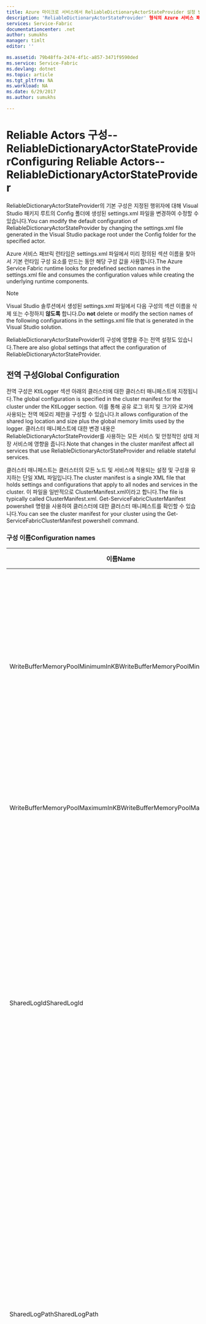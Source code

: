 ```yaml
---
title: Azure 마이크로 서비스에서 ReliableDictionaryActorStateProvider 설정 변경 | Microsoft Docs
description: 'ReliableDictionaryActorStateProvider' 형식의 Azure 서비스 패브릭 상태 저장 행위자 구성에 대해 알아봅니다.
services: Service-Fabric
documentationcenter: .net
author: sumukhs
manager: timlt
editor: ''

ms.assetid: 79b48ffa-2474-4f1c-a857-3471f9590ded
ms.service: Service-Fabric
ms.devlang: dotnet
ms.topic: article
ms.tgt_pltfrm: NA
ms.workload: NA
ms.date: 6/29/2017
ms.author: sumukhs

---
```

# <a name="configuring-reliable-actors--reliabledictionaryactorstateprovider"></a><span data-ttu-id="3aa3a-103">Reliable Actors 구성--ReliableDictionaryActorStateProvider</span><span class="sxs-lookup"><span data-stu-id="3aa3a-103">Configuring Reliable Actors--ReliableDictionaryActorStateProvider</span></span>
<span data-ttu-id="3aa3a-104">ReliableDictionaryActorStateProvider의 기본 구성은 지정된 행위자에 대해 Visual Studio 패키지 루트의 Config 폴더에 생성된 settings.xml 파일을 변경하여 수정할 수 있습니다.</span><span class="sxs-lookup"><span data-stu-id="3aa3a-104">You can modify the default configuration of ReliableDictionaryActorStateProvider by changing the settings.xml file generated in the Visual Studio package root under the Config folder for the specified actor.</span></span>

<span data-ttu-id="3aa3a-105">Azure 서비스 패브릭 런타임은 settings.xml 파일에서 미리 정의된 섹션 이름을 찾아서 기본 런타임 구성 요소를 만드는 동안 해당 구성 값을 사용합니다.</span><span class="sxs-lookup"><span data-stu-id="3aa3a-105">The Azure Service Fabric runtime looks for predefined section names in the settings.xml file and consumes the configuration values while creating the underlying runtime components.</span></span>

> [!NOTE]
> <span data-ttu-id="3aa3a-106">Visual Studio 솔루션에서 생성된 settings.xml 파일에서 다음 구성의 섹션 이름을 삭제 또는 수정하지 **않도록** 합니다.</span><span class="sxs-lookup"><span data-stu-id="3aa3a-106">Do **not** delete or modify the section names of the following configurations in the settings.xml file that is generated in the Visual Studio solution.</span></span>
> 
> 

<span data-ttu-id="3aa3a-107">ReliableDictionaryActorStateProvider의 구성에 영향을 주는 전역 설정도 있습니다.</span><span class="sxs-lookup"><span data-stu-id="3aa3a-107">There are also global settings that affect the configuration of ReliableDictionaryActorStateProvider.</span></span>

## <a name="global-configuration"></a><span data-ttu-id="3aa3a-108">전역 구성</span><span class="sxs-lookup"><span data-stu-id="3aa3a-108">Global Configuration</span></span>
<span data-ttu-id="3aa3a-109">전역 구성은 KtlLogger 섹션 아래의 클러스터에 대한 클러스터 매니페스트에 지정됩니다.</span><span class="sxs-lookup"><span data-stu-id="3aa3a-109">The global configuration is specified in the cluster manifest for the cluster under the KtlLogger section.</span></span> <span data-ttu-id="3aa3a-110">이를 통해 공유 로그 위치 및 크기와 로거에 사용되는 전역 메모리 제한을 구성할 수 있습니다.</span><span class="sxs-lookup"><span data-stu-id="3aa3a-110">It allows configuration of the shared log location and size plus the global memory limits used by the logger.</span></span> <span data-ttu-id="3aa3a-111">클러스터 매니페스트에 대한 변경 내용은 ReliableDictionaryActorStateProvider를 사용하는 모든 서비스 및 안정적인 상태 저장 서비스에 영향을 줍니다.</span><span class="sxs-lookup"><span data-stu-id="3aa3a-111">Note that changes in the cluster manifest affect all services that use ReliableDictionaryActorStateProvider and reliable stateful services.</span></span>

<span data-ttu-id="3aa3a-112">클러스터 매니페스트는 클러스터의 모든 노드 및 서비스에 적용되는 설정 및 구성을 유지하는 단일 XML 파일입니다.</span><span class="sxs-lookup"><span data-stu-id="3aa3a-112">The cluster manifest is a single XML file that holds settings and configurations that apply to all nodes and services in the cluster.</span></span> <span data-ttu-id="3aa3a-113">이 파일을 일반적으로 ClusterManifest.xml이라고 합니다.</span><span class="sxs-lookup"><span data-stu-id="3aa3a-113">The file is typically called ClusterManifest.xml.</span></span> <span data-ttu-id="3aa3a-114">Get-ServiceFabricClusterManifest powershell 명령을 사용하여 클러스터에 대한 클러스터 매니페스트를 확인할 수 있습니다.</span><span class="sxs-lookup"><span data-stu-id="3aa3a-114">You can see the cluster manifest for your cluster using the Get-ServiceFabricClusterManifest powershell command.</span></span>

### <a name="configuration-names"></a><span data-ttu-id="3aa3a-115">구성 이름</span><span class="sxs-lookup"><span data-stu-id="3aa3a-115">Configuration names</span></span>
| <span data-ttu-id="3aa3a-116">이름</span><span class="sxs-lookup"><span data-stu-id="3aa3a-116">Name</span></span> | <span data-ttu-id="3aa3a-117">단위</span><span class="sxs-lookup"><span data-stu-id="3aa3a-117">Unit</span></span> | <span data-ttu-id="3aa3a-118">기본값</span><span class="sxs-lookup"><span data-stu-id="3aa3a-118">Default value</span></span> | <span data-ttu-id="3aa3a-119">설명</span><span class="sxs-lookup"><span data-stu-id="3aa3a-119">Remarks</span></span> |
| --- | --- | --- | --- |
| <span data-ttu-id="3aa3a-120">WriteBufferMemoryPoolMinimumInKB</span><span class="sxs-lookup"><span data-stu-id="3aa3a-120">WriteBufferMemoryPoolMinimumInKB</span></span> |<span data-ttu-id="3aa3a-121">킬로바이트</span><span class="sxs-lookup"><span data-stu-id="3aa3a-121">Kilobytes</span></span> |<span data-ttu-id="3aa3a-122">8388608</span><span class="sxs-lookup"><span data-stu-id="3aa3a-122">8388608</span></span> |<span data-ttu-id="3aa3a-123">로거 쓰기 버퍼 메모리 풀에 대해 커널 모드에서 할당되는 최소 KB 수입니다.</span><span class="sxs-lookup"><span data-stu-id="3aa3a-123">Minimum number of KB to allocate in kernel mode for the logger write buffer memory pool.</span></span> <span data-ttu-id="3aa3a-124">이 메모리 풀은 디스크에 쓰기 전에 상태 정보를 캐시하는 데 사용됩니다.</span><span class="sxs-lookup"><span data-stu-id="3aa3a-124">This memory pool is used for caching state information before writing to disk.</span></span> |
| <span data-ttu-id="3aa3a-125">WriteBufferMemoryPoolMaximumInKB</span><span class="sxs-lookup"><span data-stu-id="3aa3a-125">WriteBufferMemoryPoolMaximumInKB</span></span> |<span data-ttu-id="3aa3a-126">킬로바이트</span><span class="sxs-lookup"><span data-stu-id="3aa3a-126">Kilobytes</span></span> |<span data-ttu-id="3aa3a-127">제한 없음</span><span class="sxs-lookup"><span data-stu-id="3aa3a-127">No Limit</span></span> |<span data-ttu-id="3aa3a-128">로거 쓰기 버퍼 메모리 풀이 증가할 수 있는 최대 크기입니다.</span><span class="sxs-lookup"><span data-stu-id="3aa3a-128">Maximum size to which the logger write buffer memory pool can grow.</span></span> |
| <span data-ttu-id="3aa3a-129">SharedLogId</span><span class="sxs-lookup"><span data-stu-id="3aa3a-129">SharedLogId</span></span> |<span data-ttu-id="3aa3a-130">GUID</span><span class="sxs-lookup"><span data-stu-id="3aa3a-130">GUID</span></span> |<span data-ttu-id="3aa3a-131">""</span><span class="sxs-lookup"><span data-stu-id="3aa3a-131">""</span></span> |<span data-ttu-id="3aa3a-132">서비스별 구성에서 SharedLogId를 지정하지 않은 클러스터에 있는 모든 노드에서 모든 Reliable Services에 사용된 기본 공유 로그 파일을 식별하는 데 사용할 고유 GUID를 지정합니다.</span><span class="sxs-lookup"><span data-stu-id="3aa3a-132">Specifies a unique GUID to use for identifying the default shared log file used by all reliable services on all nodes in the cluster that do not specify the SharedLogId in their service specific configuration.</span></span> <span data-ttu-id="3aa3a-133">SharedLogId가 지정된 경우 SharedLogPath도 지정해야 합니다.</span><span class="sxs-lookup"><span data-stu-id="3aa3a-133">If SharedLogId is specified, then SharedLogPath must also be specified.</span></span> |
| <span data-ttu-id="3aa3a-134">SharedLogPath</span><span class="sxs-lookup"><span data-stu-id="3aa3a-134">SharedLogPath</span></span> |<span data-ttu-id="3aa3a-135">정규화된 경로 이름</span><span class="sxs-lookup"><span data-stu-id="3aa3a-135">Fully qualified path name</span></span> |<span data-ttu-id="3aa3a-136">""</span><span class="sxs-lookup"><span data-stu-id="3aa3a-136">""</span></span> |<span data-ttu-id="3aa3a-137">서비스별 구성에서 SharedLogPath를 지정하지 않은 클러스터에 있는 모든 노드에서 모든 Reliable Services가 공유 로그 파일을 사용하는 정규화된 경로 이름을 지정합니다.</span><span class="sxs-lookup"><span data-stu-id="3aa3a-137">Specifies the fully qualified path where the shared log file used by all reliable services on all nodes in the cluster that do not specify the SharedLogPath in their service specific configuration.</span></span> <span data-ttu-id="3aa3a-138">그러나 SharedLogPath가 지정된 경우 SharedLogId도 지정해야 합니다.</span><span class="sxs-lookup"><span data-stu-id="3aa3a-138">However, if SharedLogPath is specified, then SharedLogId must also be specified.</span></span> |
| <span data-ttu-id="3aa3a-139">SharedLogSizeInMB</span><span class="sxs-lookup"><span data-stu-id="3aa3a-139">SharedLogSizeInMB</span></span> |<span data-ttu-id="3aa3a-140">메가바이트</span><span class="sxs-lookup"><span data-stu-id="3aa3a-140">Megabytes</span></span> |<span data-ttu-id="3aa3a-141">8192</span><span class="sxs-lookup"><span data-stu-id="3aa3a-141">8192</span></span> |<span data-ttu-id="3aa3a-142">공유 로그에 대해 정적으로 할당할 디스크 공간(MB) 수를 지정합니다.</span><span class="sxs-lookup"><span data-stu-id="3aa3a-142">Specifies the number of MB of disk space to statically allocate for the shared log.</span></span> <span data-ttu-id="3aa3a-143">값은 2048 이상이어야 합니다.</span><span class="sxs-lookup"><span data-stu-id="3aa3a-143">The value must be 2048 or larger.</span></span> |

### <a name="sample-cluster-manifest-section"></a><span data-ttu-id="3aa3a-144">샘플 클러스터 매니페스트 섹션</span><span class="sxs-lookup"><span data-stu-id="3aa3a-144">Sample cluster manifest section</span></span>
```xml
   <Section Name="KtlLogger">
     <Parameter Name="WriteBufferMemoryPoolMinimumInKB" Value="8192" />
     <Parameter Name="WriteBufferMemoryPoolMaximumInKB" Value="8192" />
     <Parameter Name="SharedLogId" Value="{7668BB54-FE9C-48ed-81AC-FF89E60ED2EF}"/>
     <Parameter Name="SharedLogPath" Value="f:\SharedLog.Log"/>
     <Parameter Name="SharedLogSizeInMB" Value="16383"/>
   </Section>
```

### <a name="remarks"></a><span data-ttu-id="3aa3a-145">설명</span><span class="sxs-lookup"><span data-stu-id="3aa3a-145">Remarks</span></span>
<span data-ttu-id="3aa3a-146">로거에는 Reliable Services 복제본에 관한 전용 로그에 기록되기 전에 캐싱 상태 데이터에 대해 노드의 모든 Reliable Services에 사용 가능한 페이징되지 않은 커널 메모리로부터 할당된 전역 메모리 풀이 있습니다.</span><span class="sxs-lookup"><span data-stu-id="3aa3a-146">The logger has a global pool of memory allocated from non paged kernel memory that is available to all reliable services on a node for caching state data before being written to the dedicated log associated with the reliable service replica.</span></span> <span data-ttu-id="3aa3a-147">이 풀 크기는 WriteBufferMemoryPoolMinimumInKB 및 WriteBufferMemoryPoolMaximumInKB 설정으로 제어합니다.</span><span class="sxs-lookup"><span data-stu-id="3aa3a-147">The pool size is controlled by the WriteBufferMemoryPoolMinimumInKB and WriteBufferMemoryPoolMaximumInKB settings.</span></span> <span data-ttu-id="3aa3a-148">WriteBufferMemoryPoolMinimumInKB는 이 메모리 풀의 초기 크기와 메모리 풀을 축소할 수 있는 가장 작은 크기를 지정합니다.</span><span class="sxs-lookup"><span data-stu-id="3aa3a-148">WriteBufferMemoryPoolMinimumInKB specifies both the initial size of this memory pool and the lowest size to which the memory pool may shrink.</span></span> <span data-ttu-id="3aa3a-149">WriteBufferMemoryPoolMaximumInKB는 메모리 풀을 확장할 수 있는 가장 큰 크기입니다.</span><span class="sxs-lookup"><span data-stu-id="3aa3a-149">WriteBufferMemoryPoolMaximumInKB is the highest size to which the memory pool may grow.</span></span> <span data-ttu-id="3aa3a-150">열린 각 Reliable Service 복제본은 시스템에서 결정된 WriteBufferMemoryPoolMaximumInKB까지 메모리 풀 크기를 늘릴 수 있습니다.</span><span class="sxs-lookup"><span data-stu-id="3aa3a-150">Each reliable service replica that is opened may increase the size of the memory pool by a system determined amount up to WriteBufferMemoryPoolMaximumInKB.</span></span> <span data-ttu-id="3aa3a-151">메모리 풀에서 사용 가능한 것보다 메모리 요구량이 많은 경우 메모리가 사용 가능해질 때까지 메모리에 대한 요청이 지연됩니다.</span><span class="sxs-lookup"><span data-stu-id="3aa3a-151">If there is more demand for memory from the memory pool than is available, requests for memory will be delayed until memory is available.</span></span> <span data-ttu-id="3aa3a-152">따라서 특정 구성에 대한 쓰기 버퍼 메모리 풀이 너무 작으면 성능이 저하될 수 있습니다.</span><span class="sxs-lookup"><span data-stu-id="3aa3a-152">Therefore if the write buffer memory pool is too small for a particular configuration then performance may suffer.</span></span>

<span data-ttu-id="3aa3a-153">SharedLogId 및 SharedLogPath 설정은 항상 함께 사용되며 클러스터의 모든 노드에 대한 기본 공유 로그에 대한 GUID 및 위치를 정의합니다.</span><span class="sxs-lookup"><span data-stu-id="3aa3a-153">The SharedLogId and SharedLogPath settings are always used together to define the GUID and location for the default shared log for all nodes in the cluster.</span></span> <span data-ttu-id="3aa3a-154">기본 공유 로그는 서비스별 settings.xml에 설정을 지정하지 않은 모든 Reliable Services에 사용됩니다.</span><span class="sxs-lookup"><span data-stu-id="3aa3a-154">The default shared log is used for all reliable services that do not specify the settings in the settings.xml for the specific service.</span></span> <span data-ttu-id="3aa3a-155">최상의 성능을 위해 공유 로그 파일에만 사용되는 디스크에 공유 로그 파일을 배치해야 경합이 감소합니다.</span><span class="sxs-lookup"><span data-stu-id="3aa3a-155">For best performance, shared log files should be placed on disks that are used solely for the shared log file to reduce contention.</span></span>

<span data-ttu-id="3aa3a-156">SharedLogSizeInMB는 모든 노드에서 기본 공유 로그를 위해 미리 할당할 디스크 공간의 양을 지정합니다.</span><span class="sxs-lookup"><span data-stu-id="3aa3a-156">SharedLogSizeInMB specifies the amount of disk space to preallocate for the default shared log on all nodes.</span></span>  <span data-ttu-id="3aa3a-157">SharedLogSizeInMB를 지정하기 위해 SharedLogId 및 SharedLogPath를 지정하지 않아도 됩니다.</span><span class="sxs-lookup"><span data-stu-id="3aa3a-157">SharedLogId and SharedLogPath do not need to be specified in order for SharedLogSizeInMB to be specified.</span></span>

## <a name="replicator-security-configuration"></a><span data-ttu-id="3aa3a-158">복제자 보안 구성</span><span class="sxs-lookup"><span data-stu-id="3aa3a-158">Replicator security configuration</span></span>
<span data-ttu-id="3aa3a-159">복제자 보안 구성은 복제하는 동안 사용되는 통신 채널을 보호하는 데 사용됩니다.</span><span class="sxs-lookup"><span data-stu-id="3aa3a-159">Replicator security configurations are used to secure the communication channel that is used during replication.</span></span> <span data-ttu-id="3aa3a-160">따라서 서비스는 서로의 복제 트래픽을 볼 수 없으므로 항상 사용 가능하게 설정한 데이터를 안전하게 보호할 수 있습니다.</span><span class="sxs-lookup"><span data-stu-id="3aa3a-160">This means that services cannot see each other's replication traffic, ensuring the data that is made highly available is also secure.</span></span>
<span data-ttu-id="3aa3a-161">기본적으로 빈 보안 구성 섹션에서는 복제 보안이 되지 않습니다.</span><span class="sxs-lookup"><span data-stu-id="3aa3a-161">By default, an empty security configuration section prevents replication security.</span></span>

### <a name="section-name"></a><span data-ttu-id="3aa3a-162">섹션 이름</span><span class="sxs-lookup"><span data-stu-id="3aa3a-162">Section name</span></span>
<span data-ttu-id="3aa3a-163">&lt;ActorName&gt;ServiceReplicatorSecurityConfig</span><span class="sxs-lookup"><span data-stu-id="3aa3a-163">&lt;ActorName&gt;ServiceReplicatorSecurityConfig</span></span>

## <a name="replicator-configuration"></a><span data-ttu-id="3aa3a-164">복제자 구성</span><span class="sxs-lookup"><span data-stu-id="3aa3a-164">Replicator configuration</span></span>
<span data-ttu-id="3aa3a-165">복제자 구성은 상태를 로컬로 복제하고 유지하여 행위자 상태 제공자 상태를 매우 안정적으로 만드는 일을 담당하는 복제자를 구성하는 데 사용됩니다.</span><span class="sxs-lookup"><span data-stu-id="3aa3a-165">Replicator configurations are used to configure the replicator that is responsible for making the Actor State Provider state highly reliable by replicating and persisting the state locally.</span></span>
<span data-ttu-id="3aa3a-166">기본 구성은 Visual Studio 템플릿에 의해 생성되며 충분해야 합니다.</span><span class="sxs-lookup"><span data-stu-id="3aa3a-166">The default configuration is generated by the Visual Studio template and should suffice.</span></span> <span data-ttu-id="3aa3a-167">이 섹션에서는 복제자 조정에 사용할 수 있는 추가 구성에 대해 설명합니다.</span><span class="sxs-lookup"><span data-stu-id="3aa3a-167">This section talks about additional configurations that are available to tune the replicator.</span></span>

### <a name="section-name"></a><span data-ttu-id="3aa3a-168">섹션 이름</span><span class="sxs-lookup"><span data-stu-id="3aa3a-168">Section name</span></span>
<span data-ttu-id="3aa3a-169">&lt;ActorName&gt;ServiceReplicatorConfig</span><span class="sxs-lookup"><span data-stu-id="3aa3a-169">&lt;ActorName&gt;ServiceReplicatorConfig</span></span>

### <a name="configuration-names"></a><span data-ttu-id="3aa3a-170">구성 이름</span><span class="sxs-lookup"><span data-stu-id="3aa3a-170">Configuration names</span></span>
| <span data-ttu-id="3aa3a-171">이름</span><span class="sxs-lookup"><span data-stu-id="3aa3a-171">Name</span></span> | <span data-ttu-id="3aa3a-172">단위</span><span class="sxs-lookup"><span data-stu-id="3aa3a-172">Unit</span></span> | <span data-ttu-id="3aa3a-173">기본값</span><span class="sxs-lookup"><span data-stu-id="3aa3a-173">Default value</span></span> | <span data-ttu-id="3aa3a-174">설명</span><span class="sxs-lookup"><span data-stu-id="3aa3a-174">Remarks</span></span> |
| --- | --- | --- | --- |
| <span data-ttu-id="3aa3a-175">BatchAcknowledgementInterval</span><span class="sxs-lookup"><span data-stu-id="3aa3a-175">BatchAcknowledgementInterval</span></span> |<span data-ttu-id="3aa3a-176">초</span><span class="sxs-lookup"><span data-stu-id="3aa3a-176">Seconds</span></span> |<span data-ttu-id="3aa3a-177">0.015</span><span class="sxs-lookup"><span data-stu-id="3aa3a-177">0.015</span></span> |<span data-ttu-id="3aa3a-178">작업을 수신한 후 주 복제본에 대한 승인을 다시 보내기 전에 보조 복제본의 복제자가 대기하는 시간.</span><span class="sxs-lookup"><span data-stu-id="3aa3a-178">Time period for which the replicator at the secondary waits after receiving an operation before sending back an acknowledgement to the primary.</span></span> <span data-ttu-id="3aa3a-179">이 간격 내에서 처리하는 작업에 대해 보낼 나머지 승인은 모두 하나의 응답으로 전송됩니다.</span><span class="sxs-lookup"><span data-stu-id="3aa3a-179">Any other acknowledgements to be sent for operations processed within this interval are sent as one response.</span></span> |
| <span data-ttu-id="3aa3a-180">ReplicatorEndpoint</span><span class="sxs-lookup"><span data-stu-id="3aa3a-180">ReplicatorEndpoint</span></span> |<span data-ttu-id="3aa3a-181">해당 없음</span><span class="sxs-lookup"><span data-stu-id="3aa3a-181">N/A</span></span> |<span data-ttu-id="3aa3a-182">기본값 없음--필수 매개 변수</span><span class="sxs-lookup"><span data-stu-id="3aa3a-182">No default--required parameter</span></span> |<span data-ttu-id="3aa3a-183">주/보조 복제자가 복제본 세트의 다른 복제자와 통신하는 데 사용할 IP 주소 및 포트.</span><span class="sxs-lookup"><span data-stu-id="3aa3a-183">IP address and port that the primary/secondary replicator will use to communicate with other replicators in the replica set.</span></span> <span data-ttu-id="3aa3a-184">서비스 매니페스트의 TCP 리소스 끝점을 참조해야 합니다.</span><span class="sxs-lookup"><span data-stu-id="3aa3a-184">This should reference a TCP resource endpoint in the service manifest.</span></span> <span data-ttu-id="3aa3a-185">서비스 매니페스트에서 끝점 리소스를 정의하는 방법에 대한 자세한 내용은 [서비스 매니페스트 리소스](service-fabric-service-manifest-resources.md) 를 참조하세요.</span><span class="sxs-lookup"><span data-stu-id="3aa3a-185">Refer to [Service manifest resources](service-fabric-service-manifest-resources.md) to read more about defining endpoint resources in service manifest.</span></span> |
| <span data-ttu-id="3aa3a-186">MaxReplicationMessageSize</span><span class="sxs-lookup"><span data-stu-id="3aa3a-186">MaxReplicationMessageSize</span></span> |<span data-ttu-id="3aa3a-187">바이트</span><span class="sxs-lookup"><span data-stu-id="3aa3a-187">Bytes</span></span> |<span data-ttu-id="3aa3a-188">50MB</span><span class="sxs-lookup"><span data-stu-id="3aa3a-188">50 MB</span></span> |<span data-ttu-id="3aa3a-189">단일 메시지에서 전송할 수 있는 복제 데이터의 최대 크기.</span><span class="sxs-lookup"><span data-stu-id="3aa3a-189">Maximum size of replication data that can be transmitted in a single message.</span></span> |
| <span data-ttu-id="3aa3a-190">MaxPrimaryReplicationQueueSize</span><span class="sxs-lookup"><span data-stu-id="3aa3a-190">MaxPrimaryReplicationQueueSize</span></span> |<span data-ttu-id="3aa3a-191">작업의 수</span><span class="sxs-lookup"><span data-stu-id="3aa3a-191">Number of operations</span></span> |<span data-ttu-id="3aa3a-192">8192</span><span class="sxs-lookup"><span data-stu-id="3aa3a-192">8192</span></span> |<span data-ttu-id="3aa3a-193">기본 큐의 최대 작업 수.</span><span class="sxs-lookup"><span data-stu-id="3aa3a-193">Maximum number of operations in the primary queue.</span></span> <span data-ttu-id="3aa3a-194">작업은 주 복제자가 모든 보조 복제자로부터 승인을 받은 후 해제됩니다.</span><span class="sxs-lookup"><span data-stu-id="3aa3a-194">An operation is freed up after the primary replicator receives an acknowledgement from all the secondary replicators.</span></span> <span data-ttu-id="3aa3a-195">이 값은 64보다 크고 2의 제곱이어야 합니다.</span><span class="sxs-lookup"><span data-stu-id="3aa3a-195">This value must be greater than 64 and a power of 2.</span></span> |
| <span data-ttu-id="3aa3a-196">MaxSecondaryReplicationQueueSize</span><span class="sxs-lookup"><span data-stu-id="3aa3a-196">MaxSecondaryReplicationQueueSize</span></span> |<span data-ttu-id="3aa3a-197">작업의 수</span><span class="sxs-lookup"><span data-stu-id="3aa3a-197">Number of operations</span></span> |<span data-ttu-id="3aa3a-198">16384</span><span class="sxs-lookup"><span data-stu-id="3aa3a-198">16384</span></span> |<span data-ttu-id="3aa3a-199">보조 큐의 최대 작업 수.</span><span class="sxs-lookup"><span data-stu-id="3aa3a-199">Maximum number of operations in the secondary queue.</span></span> <span data-ttu-id="3aa3a-200">작업은 지속성을 통해 상태를 항상 사용 가능하도록 설정한 후 해제됩니다.</span><span class="sxs-lookup"><span data-stu-id="3aa3a-200">An operation is freed up after making its state highly available through persistence.</span></span> <span data-ttu-id="3aa3a-201">이 값은 64보다 크고 2의 제곱이어야 합니다.</span><span class="sxs-lookup"><span data-stu-id="3aa3a-201">This value must be greater than 64 and a power of 2.</span></span> |
| <span data-ttu-id="3aa3a-202">CheckpointThresholdInMB</span><span class="sxs-lookup"><span data-stu-id="3aa3a-202">CheckpointThresholdInMB</span></span> |<span data-ttu-id="3aa3a-203">MB</span><span class="sxs-lookup"><span data-stu-id="3aa3a-203">MB</span></span> |<span data-ttu-id="3aa3a-204">200</span><span class="sxs-lookup"><span data-stu-id="3aa3a-204">200</span></span> |<span data-ttu-id="3aa3a-205">상태가 검사점이 된 후의 로그 파일 공간 크기</span><span class="sxs-lookup"><span data-stu-id="3aa3a-205">Amount of log file space after which the state is checkpointed.</span></span> |
| <span data-ttu-id="3aa3a-206">MaxRecordSizeInKB</span><span class="sxs-lookup"><span data-stu-id="3aa3a-206">MaxRecordSizeInKB</span></span> |<span data-ttu-id="3aa3a-207">KB</span><span class="sxs-lookup"><span data-stu-id="3aa3a-207">KB</span></span> |<span data-ttu-id="3aa3a-208">1024</span><span class="sxs-lookup"><span data-stu-id="3aa3a-208">1024</span></span> |<span data-ttu-id="3aa3a-209">복제자가 로그에 기록할 수 있는 최대 레코드 크기.</span><span class="sxs-lookup"><span data-stu-id="3aa3a-209">Largest record size that the replicator may write in the log.</span></span> <span data-ttu-id="3aa3a-210">이 값은 4의 배수이고 16보다 커야 합니다.</span><span class="sxs-lookup"><span data-stu-id="3aa3a-210">This value must be a multiple of 4 and greater than 16.</span></span> |
| <span data-ttu-id="3aa3a-211">OptimizeLogForLowerDiskUsage</span><span class="sxs-lookup"><span data-stu-id="3aa3a-211">OptimizeLogForLowerDiskUsage</span></span> |<span data-ttu-id="3aa3a-212">Boolean</span><span class="sxs-lookup"><span data-stu-id="3aa3a-212">Boolean</span></span> |<span data-ttu-id="3aa3a-213">true</span><span class="sxs-lookup"><span data-stu-id="3aa3a-213">true</span></span> |<span data-ttu-id="3aa3a-214">True일 경우 NTFS 스파스 파일을 사용하여 복제본의 전용 로그 파일을 만들도록 로그가 구성됩니다.</span><span class="sxs-lookup"><span data-stu-id="3aa3a-214">When true, the log is configured so that the replica's dedicated log file is created by using an NTFS sparse file.</span></span> <span data-ttu-id="3aa3a-215">이렇게 하면 파일의 실제 디스크 공간 사용이 줄어듭니다.</span><span class="sxs-lookup"><span data-stu-id="3aa3a-215">This lowers the actual disk space usage for the file.</span></span> <span data-ttu-id="3aa3a-216">False일 경우 파일이 고정 할당으로 생성되고, 최상의 쓰기 성능을 제공합니다.</span><span class="sxs-lookup"><span data-stu-id="3aa3a-216">When false, the file is created with fixed allocations, which provide the best write performance.</span></span> |
| <span data-ttu-id="3aa3a-217">SharedLogId</span><span class="sxs-lookup"><span data-stu-id="3aa3a-217">SharedLogId</span></span> |<span data-ttu-id="3aa3a-218">GUID</span><span class="sxs-lookup"><span data-stu-id="3aa3a-218">guid</span></span> |<span data-ttu-id="3aa3a-219">""</span><span class="sxs-lookup"><span data-stu-id="3aa3a-219">""</span></span> |<span data-ttu-id="3aa3a-220">이 복제본과 함께 사용되는 공유 로그 파일을 식별하는 데 사용할 고유한 GUID를 지정합니다.</span><span class="sxs-lookup"><span data-stu-id="3aa3a-220">Specifies a unique guid to use for identifying the shared log file used with this replica.</span></span> <span data-ttu-id="3aa3a-221">일반적으로 서비스는 이 설정을 사용해서는 안 됩니다.</span><span class="sxs-lookup"><span data-stu-id="3aa3a-221">Typically, services should not use this setting.</span></span> <span data-ttu-id="3aa3a-222">그러나 SharedLogId가 지정된 경우 SharedLogPath도 지정해야 합니다.</span><span class="sxs-lookup"><span data-stu-id="3aa3a-222">However, if SharedLogId is specified, then SharedLogPath must also be specified.</span></span> |
| <span data-ttu-id="3aa3a-223">SharedLogPath</span><span class="sxs-lookup"><span data-stu-id="3aa3a-223">SharedLogPath</span></span> |<span data-ttu-id="3aa3a-224">정규화된 경로 이름</span><span class="sxs-lookup"><span data-stu-id="3aa3a-224">Fully qualified path name</span></span> |<span data-ttu-id="3aa3a-225">""</span><span class="sxs-lookup"><span data-stu-id="3aa3a-225">""</span></span> |<span data-ttu-id="3aa3a-226">이 복제본의 공유 로그 파일을 생성할 정규화된 경로를 지정합니다.</span><span class="sxs-lookup"><span data-stu-id="3aa3a-226">Specifies the fully qualified path where the shared log file for this replica will be created.</span></span> <span data-ttu-id="3aa3a-227">일반적으로 서비스는 이 설정을 사용해서는 안 됩니다.</span><span class="sxs-lookup"><span data-stu-id="3aa3a-227">Typically, services should not use this setting.</span></span> <span data-ttu-id="3aa3a-228">그러나 SharedLogPath가 지정된 경우 SharedLogId도 지정해야 합니다.</span><span class="sxs-lookup"><span data-stu-id="3aa3a-228">However, if SharedLogPath is specified, then SharedLogId must also be specified.</span></span> |

## <a name="sample-configuration-file"></a><span data-ttu-id="3aa3a-229">샘플 구성 파일</span><span class="sxs-lookup"><span data-stu-id="3aa3a-229">Sample configuration file</span></span>
```xml
<?xml version="1.0" encoding="utf-8"?>
<Settings xmlns:xsd="http://www.w3.org/2001/XMLSchema" xmlns:xsi="http://www.w3.org/2001/XMLSchema-instance" xmlns="http://schemas.microsoft.com/2011/01/fabric">
   <Section Name="MyActorServiceReplicatorConfig">
      <Parameter Name="ReplicatorEndpoint" Value="MyActorServiceReplicatorEndpoint" />
      <Parameter Name="BatchAcknowledgementInterval" Value="0.05"/>
      <Parameter Name="CheckpointThresholdInMB" Value="180" />
   </Section>
   <Section Name="MyActorServiceReplicatorSecurityConfig">
      <Parameter Name="CredentialType" Value="X509" />
      <Parameter Name="FindType" Value="FindByThumbprint" />
      <Parameter Name="FindValue" Value="9d c9 06 b1 69 dc 4f af fd 16 97 ac 78 1e 80 67 90 74 9d 2f" />
      <Parameter Name="StoreLocation" Value="LocalMachine" />
      <Parameter Name="StoreName" Value="My" />
      <Parameter Name="ProtectionLevel" Value="EncryptAndSign" />
      <Parameter Name="AllowedCommonNames" Value="My-Test-SAN1-Alice,My-Test-SAN1-Bob" />
   </Section>
</Settings>
```

## <a name="remarks"></a><span data-ttu-id="3aa3a-230">설명</span><span class="sxs-lookup"><span data-stu-id="3aa3a-230">Remarks</span></span>
<span data-ttu-id="3aa3a-231">BatchAcknowledgementInterval 매개 변수는 복제 지연을 제어합니다.</span><span class="sxs-lookup"><span data-stu-id="3aa3a-231">The BatchAcknowledgementInterval parameter controls replication latency.</span></span> <span data-ttu-id="3aa3a-232">'0' 값은 처리량을 희생하여 가장 낮은 대기 시간을 제공합니다(더 많은 승인 메시지를 보내고 처리해야 하므로 각각에 포함된 승인은 적음).</span><span class="sxs-lookup"><span data-stu-id="3aa3a-232">A value of '0' results in the lowest possible latency, at the cost of throughput (as more acknowledgement messages must be sent and processed, each containing fewer acknowledgements).</span></span>
<span data-ttu-id="3aa3a-233">BatchAcknowledgementInterval의 값이 클수록 전체적인 복제 처리량은 높아지고 작업 대기 시간은 더욱 길어집니다.</span><span class="sxs-lookup"><span data-stu-id="3aa3a-233">The larger the value for BatchAcknowledgementInterval, the higher the overall replication throughput, at the cost of higher operation latency.</span></span> <span data-ttu-id="3aa3a-234">이 값은 트랜잭션 커밋의 대기 시간으로 직접 변환됩니다.</span><span class="sxs-lookup"><span data-stu-id="3aa3a-234">This directly translates to the latency of transaction commits.</span></span>

<span data-ttu-id="3aa3a-235">CheckpointThresholdInMB 매개 변수는 복제자가 복제자의 전용 로그 파일에 상태 정보를 저장하는 데 사용할 수 있는 디스크 공간의 크기를 제어합니다.</span><span class="sxs-lookup"><span data-stu-id="3aa3a-235">The CheckpointThresholdInMB parameter controls the amount of disk space that the replicator can use to store state information in the replica's dedicated log file.</span></span> <span data-ttu-id="3aa3a-236">새 복제본을 집합에 추가할 때 기본값보다 더 높은 값으로 늘리면 재구성 시간을 단축할 수 있습니다.</span><span class="sxs-lookup"><span data-stu-id="3aa3a-236">Increasing this to a higher value than the default could result in faster reconfiguration times when a new replica is added to the set.</span></span> <span data-ttu-id="3aa3a-237">이는 로그의 더 많은 작업 기록을 사용함으로써 상태 전송이 부분적으로 발생하기 때문입니다.</span><span class="sxs-lookup"><span data-stu-id="3aa3a-237">This is due to the partial state transfer that takes place due to the availability of more history of operations in the log.</span></span> <span data-ttu-id="3aa3a-238">이로 인해 크래시 후 복제본의 복구 시간이 증가할 수 있습니다.</span><span class="sxs-lookup"><span data-stu-id="3aa3a-238">This can potentially increase the recovery time of a replica after a crash.</span></span>

<span data-ttu-id="3aa3a-239">OptimizeForLowerDiskUsage를 true로 설정하면 활성 복제본이 로그 파일에 더 많은 상태 정보를 저장하고 비활성 복제본이 디스크 공간을 덜 사용하도록 로그 파일 공간이 오버프로비전됩니다.</span><span class="sxs-lookup"><span data-stu-id="3aa3a-239">If you set OptimizeForLowerDiskUsage to true, log file space will be over-provisioned so that active replicas can store more state information in their log files, while inactive replicas will use less disk space.</span></span> <span data-ttu-id="3aa3a-240">이렇게 하면 더 많은 복제본을 노드에 호스트할 수 있습니다.</span><span class="sxs-lookup"><span data-stu-id="3aa3a-240">This makes it possible to host more replicas on a node.</span></span> <span data-ttu-id="3aa3a-241">OptimizeForLowerDiskUsage를 false로 설정하면 로그 파일에 상태 정보가 더 빠르게 기록됩니다.</span><span class="sxs-lookup"><span data-stu-id="3aa3a-241">If you set OptimizeForLowerDiskUsage to false, the state information is written to the log files more quickly.</span></span>

<span data-ttu-id="3aa3a-242">MaxRecordSizeInKB 설정은 복제자가 로그 파일에 쓸 수 있는 레코드의 최대 크기를 정의합니다.</span><span class="sxs-lookup"><span data-stu-id="3aa3a-242">The MaxRecordSizeInKB setting defines the maximum size of a record that can be written by the replicator into the log file.</span></span> <span data-ttu-id="3aa3a-243">대부분의 경우 기본 1024KB 레코드 크기가 최적입니다.</span><span class="sxs-lookup"><span data-stu-id="3aa3a-243">In most cases, the default 1024-KB record size is optimal.</span></span> <span data-ttu-id="3aa3a-244">그러나 서비스에서 더 큰 데이터 항목이 상태 정보의 일부가 되도록 할 경우 이 값을 늘려야 할 수 있습니다.</span><span class="sxs-lookup"><span data-stu-id="3aa3a-244">However, if the service is causing larger data items to be part of the state information, then this value might need to be increased.</span></span> <span data-ttu-id="3aa3a-245">MaxRecordSizeInKB를 1024보다 작은 값으로 설정하면 작은 레코드만 작은 레코드에 필요한 공간을 사용하므로 이점이 적습니다.</span><span class="sxs-lookup"><span data-stu-id="3aa3a-245">There is little benefit in making MaxRecordSizeInKB smaller than 1024, as smaller records use only the space needed for the smaller record.</span></span> <span data-ttu-id="3aa3a-246">이 값은 드문 경우에만 변경되어야 합니다.</span><span class="sxs-lookup"><span data-stu-id="3aa3a-246">We expect that this value would need to be changed only in rare cases.</span></span>

<span data-ttu-id="3aa3a-247">SharedLogId 및 SharedLogPath 설정은 항상 함께 사용되며 서비스가 노드에 대한 기본 공유 로그에서 별도의 공유 로그를 사용하도록 합니다.</span><span class="sxs-lookup"><span data-stu-id="3aa3a-247">The SharedLogId and SharedLogPath settings are always used together to make a service use a separate shared log from the default shared log for the node.</span></span> <span data-ttu-id="3aa3a-248">최상의 효율성을 위해 최대한 많은 서비스가 동일한 공유 로그를 지정해야 합니다.</span><span class="sxs-lookup"><span data-stu-id="3aa3a-248">For best efficiency, as many services as possible should specify the same shared log.</span></span> <span data-ttu-id="3aa3a-249">공유 로그 파일에만 사용되는 디스크에 공유 로그 파일을 배치해야 헤드 이동 경합이 감소합니다.</span><span class="sxs-lookup"><span data-stu-id="3aa3a-249">Shared log files should be placed on disks that are used solely for the shared log file, to reduce head movement contention.</span></span> <span data-ttu-id="3aa3a-250">이 값은 드문 경우에만 변경되어야 합니다.</span><span class="sxs-lookup"><span data-stu-id="3aa3a-250">We expect that these values would need to be changed only in rare cases.</span></span>


